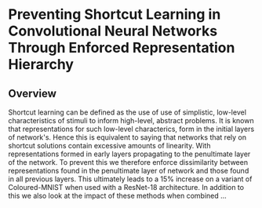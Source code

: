 # Preventing Shortcut Learning in Convolutional Neural Networks Through Enforced Representation Hierarchy
## Overview 
Shortcut learning can be defined as the use of use of simplistic, low-level characteristics
of stimuli to inform high-level, abstract problems. It is known that representations for such low-level characterics, form in the initial layers of network's.
Hence this is equivalent to saying that networks that rely on shortcut solutions contain excessive amounts of linearity. With representations formed in early layers propagating to the penultimate layer of the network.
To prevent this we therefore enforce dissimilarity between representations found in the penultimate layer of network and those found in all previous layers. This ultimately
leads to a 15% increase on a variant of Coloured-MNIST when used with a ResNet-18 architecture. In addition to this we also look at the impact of these methods when combined ...
